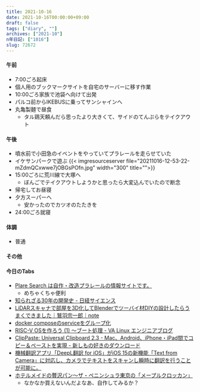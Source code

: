 ```yaml
---
title: 2021-10-16
date: 2021-10-16T00:00:00+09:00
draft: false
tags: ["diary", ""]
archives: ["2021-10"]
n年日記: ["1016"]
slug: 72672
---
```

#### 午前
- 7:00ごろ起床
- 個人用のブックマークサイトを自宅のサーバーに移す作業
- 10:00ごろ家族で池袋へ向けて出発
- パルコ前からIKEBUSに乗ってサンシャインへ
- 丸亀製麺で昼食
  - タル鶏天頼んだら思ったより大きくて、サイドのてんぷらをテイクアウト
#### 午後
- 噴水前で小田急のイベントをやっていてプラレールを走らせていた
- イケサンパークで遊ぶ
{{< imgresourceserver file="20211016-12-53-22-mZdmQCxwwe7jOBGsPOfn.jpg" width="300" title="">}}
- 15:00ごろに荒川線で大塚へ
  - ぼんごでテイクアウトしようかと思ったら大変込んでいたので断念
- 帰宅してお昼寝
- 夕方スーパーへ
  - 安かったのでカツオのたたきを
- 24:00ごろ就寝
#### 体調
- 普通
#### その他
#### 今日のTabs
- [Plare Search は自作・改造プラレールの情報サイトです。](http://plare.stlmaker.com)
  - めちゃくちゃ便利
- [知られざる30年の開発史 - 日経サイエンス](https://www.nikkei-science.com/202111_034.html)
- [LiDARスキャナで部屋を3D化してBlenderでツーバイ材DIYの設計したらうまくできました｜鷲羽宗一郎｜note](https://note.com/wathew/n/n24f9fcfe124f)
- [docker composeのserviceをグループ化](https://r7kamura.com/articles/2021-10-11-docker-compose-profiles)
- [RISC-V OSを作ろう (1) ～ブート処理 - VA Linux エンジニアブログ](https://valinux.hatenablog.com/entry/20210527)
- [ClipPaste: Universal Clipboard 2.3 - Mac、Android、iPhone・iPad間でコピー＆ペーストを実現 - 新しもの好きのダウンロード](https://macsoft.jp/clippaste-universal-clipboard/)
- [機械翻訳アプリ「DeepL翻訳 for iOS」がiOS 15の新機能「Text from Camera」に対応し、カメラでテキストをスキャンし瞬時に翻訳を行うことが可能に。](https://applech2.com/archives/20211015-deepl-for-ios-15-support-text-from-camera.html)
- [ホテルメイドの贅沢パン～ザ・ペニンシュラ東京の「メープルクロッカン」](https://matcha-to-wagashi.com/archives/298)
  - なかなか買えないんだよなあ、自作してみるか？
